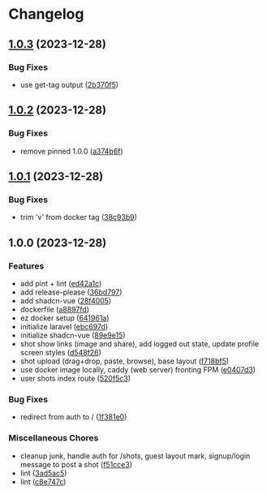 # Changelog

## [1.0.3](https://github.com/mdshack/shotshare/compare/v1.0.2...v1.0.3) (2023-12-28)


### Bug Fixes

* use get-tag output ([2b370f5](https://github.com/mdshack/shotshare/commit/2b370f5490d25865df893bb4839542e036044be5))

## [1.0.2](https://github.com/mdshack/shotshare/compare/v1.0.1...v1.0.2) (2023-12-28)


### Bug Fixes

* remove pinned 1.0.0 ([a374b6f](https://github.com/mdshack/shotshare/commit/a374b6f5d388ab2028a30dd064781092e0717b9c))

## [1.0.1](https://github.com/mdshack/shotshare/compare/v1.0.0...v1.0.1) (2023-12-28)


### Bug Fixes

* trim 'v' from docker tag ([38c93b9](https://github.com/mdshack/shotshare/commit/38c93b9e39cd0b178b3baa96e84ded3d3b560b9f))

## 1.0.0 (2023-12-28)


### Features

* add pint + lint ([ed42a1c](https://github.com/mdshack/shotshare/commit/ed42a1cc2b1d8891dfcbb1920e6734bc1ebf08ad))
* add release-please ([36bd797](https://github.com/mdshack/shotshare/commit/36bd7974ed07180970040b716b22da80615a0f95))
* add shadcn-vue ([28f4005](https://github.com/mdshack/shotshare/commit/28f40053760cae7d5ec879b6c961f8842c0ca554))
* dockerfile ([a8897fd](https://github.com/mdshack/shotshare/commit/a8897fd2dbc896ef7b0d3ecc651df56c0d850a99))
* ez docker setup ([641961a](https://github.com/mdshack/shotshare/commit/641961a8e125875830e48ceee087b407e908db7a))
* initialize laravel ([ebc697d](https://github.com/mdshack/shotshare/commit/ebc697d864408e7e0679e70373e497a9220c201a))
* initialize shadcn-vue ([89e9e15](https://github.com/mdshack/shotshare/commit/89e9e15462f29d8a308f6f84d2c3eae2cb0da85c))
* shot show links (image and share), add logged out state, update profile screen styles ([d548f26](https://github.com/mdshack/shotshare/commit/d548f267149434ea47f170231a5a2668a0e57cb9))
* shot upload (drag+drop, paste, browse), base layout ([f718bf5](https://github.com/mdshack/shotshare/commit/f718bf563ac7b58d3cdbf4494c53299c47724dda))
* use docker image locally, caddy (web server) fronting FPM ([e0407d3](https://github.com/mdshack/shotshare/commit/e0407d3aa04bc2b5175922934f568c18390a2a4c))
* user shots index route ([520f5c3](https://github.com/mdshack/shotshare/commit/520f5c3484503db58410757ff727138dc388c4df))


### Bug Fixes

* redirect from auth to / ([1f381e0](https://github.com/mdshack/shotshare/commit/1f381e0e7a59c3d35241993fa177844c2ea47fa2))


### Miscellaneous Chores

* cleanup junk, handle auth for /shots, guest layout mark, signup/login message to post a shot ([f51cce3](https://github.com/mdshack/shotshare/commit/f51cce3fe7dfdbccafc36ab6ec13221b9b0fdc01))
* lint ([3ad5ac5](https://github.com/mdshack/shotshare/commit/3ad5ac54102813ca2c6141ea29af22684c1aa121))
* lint ([c8e747c](https://github.com/mdshack/shotshare/commit/c8e747cf33bb4784652252e1ed98054c58879bd2))
